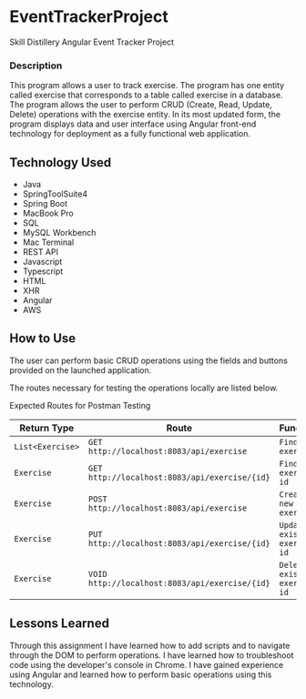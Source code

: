 # EventTrackerProject

Skill Distillery Angular Event Tracker Project

### Description

This program allows a user to track exercise. The program has one entity called exercise that corresponds to a table called exercise in a database. The program allows the user to perform CRUD (Create, Read, Update, Delete) operations with the exercise entity. In its most updated form, the program displays data and user interface using Angular front-end technology for deployment as a fully functional web application.

## Technology Used

* Java
* SpringToolSuite4
* Spring Boot
* MacBook Pro
* SQL
* MySQL Workbench
* Mac Terminal
* REST API
* Javascript
* Typescript
* HTML
* XHR
* Angular
* AWS

## How to Use

The user can perform basic CRUD operations using the fields and buttons provided on the launched application.

The routes necessary for testing the operations locally are listed below.

Expected Routes for Postman Testing

| Return Type       | Route                                         | Functionality                    |  
|-------------------|-----------------------------------------------|----------------------------------|
|`List<Exercise>`     |`GET   http://localhost:8083/api/exercise`        |`Find all exercises`                |
|`Exercise`          |`GET   http://localhost:8083/api/exercise/{id}`    |`Find one exercise by id`           |
|`Exercise`          |`POST  http://localhost:8083/api/exercise`    		|`Creates a new exercises`           |
|`Exercise`          |`PUT   http://localhost:8083/api/exercise/{id}`		|`Updates an existing exercise by id` |
|`Exercise`          |`VOID  http://localhost:8083/api/exercise/{id}`		|`Deletes an existing exercise by id` |

## Lessons Learned

Through this assignment I have learned how to add scripts and to navigate through the DOM to perform operations. I have learned how to troubleshoot code using the developer's console in Chrome. I have gained experience using Angular and learned how to perform basic operations using this technology.
